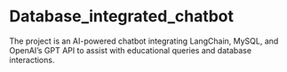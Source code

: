 # Database_integrated_chatbot
The project is an AI-powered chatbot integrating LangChain, MySQL, and OpenAI’s GPT API to assist with educational queries and database interactions.
